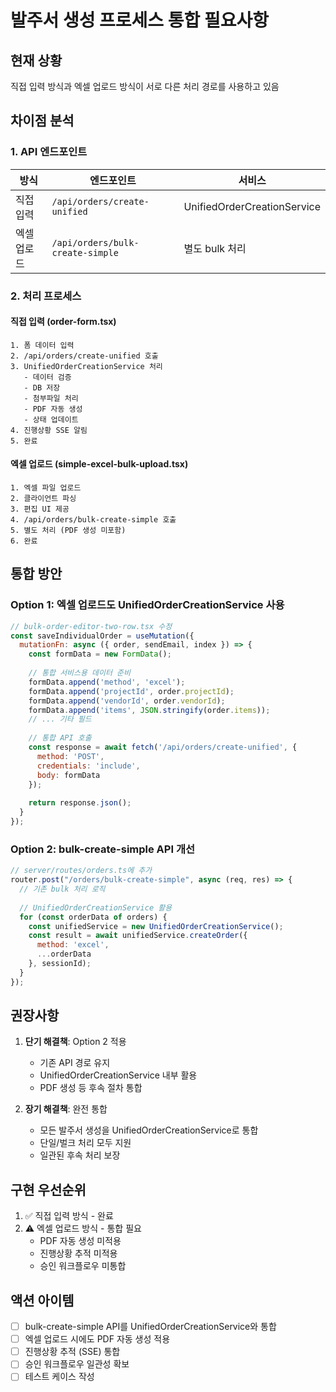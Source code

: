 # 발주서 생성 프로세스 통합 필요사항

## 현재 상황
직접 입력 방식과 엑셀 업로드 방식이 서로 다른 처리 경로를 사용하고 있음

## 차이점 분석

### 1. API 엔드포인트
| 방식 | 엔드포인트 | 서비스 |
|------|-----------|---------|
| 직접 입력 | `/api/orders/create-unified` | UnifiedOrderCreationService |
| 엑셀 업로드 | `/api/orders/bulk-create-simple` | 별도 bulk 처리 |

### 2. 처리 프로세스
#### 직접 입력 (order-form.tsx)
```
1. 폼 데이터 입력
2. /api/orders/create-unified 호출
3. UnifiedOrderCreationService 처리
   - 데이터 검증
   - DB 저장
   - 첨부파일 처리
   - PDF 자동 생성
   - 상태 업데이트
4. 진행상황 SSE 알림
5. 완료
```

#### 엑셀 업로드 (simple-excel-bulk-upload.tsx)
```
1. 엑셀 파일 업로드
2. 클라이언트 파싱
3. 편집 UI 제공
4. /api/orders/bulk-create-simple 호출
5. 별도 처리 (PDF 생성 미포함)
6. 완료
```

## 통합 방안

### Option 1: 엑셀 업로드도 UnifiedOrderCreationService 사용
```javascript
// bulk-order-editor-two-row.tsx 수정
const saveIndividualOrder = useMutation({
  mutationFn: async ({ order, sendEmail, index }) => {
    const formData = new FormData();
    
    // 통합 서비스용 데이터 준비
    formData.append('method', 'excel');
    formData.append('projectId', order.projectId);
    formData.append('vendorId', order.vendorId);
    formData.append('items', JSON.stringify(order.items));
    // ... 기타 필드
    
    // 통합 API 호출
    const response = await fetch('/api/orders/create-unified', {
      method: 'POST',
      credentials: 'include',
      body: formData
    });
    
    return response.json();
  }
});
```

### Option 2: bulk-create-simple API 개선
```javascript
// server/routes/orders.ts에 추가
router.post("/orders/bulk-create-simple", async (req, res) => {
  // 기존 bulk 처리 로직
  
  // UnifiedOrderCreationService 활용
  for (const orderData of orders) {
    const unifiedService = new UnifiedOrderCreationService();
    const result = await unifiedService.createOrder({
      method: 'excel',
      ...orderData
    }, sessionId);
  }
});
```

## 권장사항

1. **단기 해결책**: Option 2 적용
   - 기존 API 경로 유지
   - UnifiedOrderCreationService 내부 활용
   - PDF 생성 등 후속 절차 통합

2. **장기 해결책**: 완전 통합
   - 모든 발주서 생성을 UnifiedOrderCreationService로 통합
   - 단일/벌크 처리 모두 지원
   - 일관된 후속 처리 보장

## 구현 우선순위

1. ✅ 직접 입력 방식 - 완료
2. ⚠️ 엑셀 업로드 방식 - 통합 필요
   - PDF 자동 생성 미적용
   - 진행상황 추적 미적용
   - 승인 워크플로우 미통합

## 액션 아이템

- [ ] bulk-create-simple API를 UnifiedOrderCreationService와 통합
- [ ] 엑셀 업로드 시에도 PDF 자동 생성 적용
- [ ] 진행상황 추적 (SSE) 통합
- [ ] 승인 워크플로우 일관성 확보
- [ ] 테스트 케이스 작성